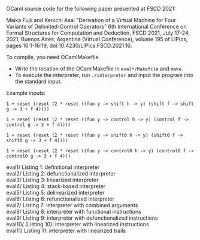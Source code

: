 OCaml source code for the following paper presented at FSCD 2021:  

Maika Fujii and Kenichi Asai
"Derivation of a Virtual Machine for
 Four Variants of Delimited-Control Operators"
6th International Conference on Formal Structures for Computation and
Deduction, FSCD 2021, July 17-24, 2021, Buenos Aires, Argentina
(Virtual Conference), volume 195 of LIPIcs, pages 16:1-16:19,
doi:10.4230/LIPIcs.FSCD.2021.16.  

To compile, you need OCamlMakefile.  
- Write the location of the OCamlMakefile in `eval*/Makefile` and `make`.  
- To execute the interpreter, run `./interpreter` and input the program into the standard input.  

Example inputs:  
```
1 + reset (reset (2 * reset ((fun y -> shift h -> y) (shift f -> shift g -> 3 + f 4))))

1 + reset (reset (2 * reset ((fun y -> control h -> y) (control f -> control g -> 3 + f 4))))

1 + reset (reset (2 * reset ((fun y -> shift0 h -> y) (shift0 f -> shift0 g -> 3 + f 4))))

1 + reset (reset (2 * reset ((fun y -> control0 h -> y) (control0 f -> control0 g -> 3 + f 4)))
```  

eval1/		Listing 1: definitional interpreter  
eval2/		Listing 2: defunctionalized interpreter  
eval3/		Listing 3: linearized interpreter  
eval4/		Listing 4: stack-based interpreter  
eval5/		Listing 5: delinearized interpreter  
eval6/		Listing 6: refunctionalized interpreter  
eval7/		Listing 7: interpreter with combined arguments  
eval8/		Listing 8: interpreter with functional instructions  
eval9/		Listing 9: interpreter with defunctionalized instructions  
eval10/		(Listing 10): interpreter with linearized instructions  
eval11/		Listing 11: interpreter with linearized trails  
